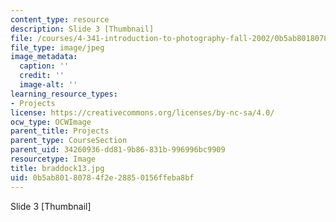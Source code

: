 ```yaml
---
content_type: resource
description: Slide 3 [Thumbnail]
file: /courses/4-341-introduction-to-photography-fall-2002/0b5ab80180784f2e28850156ffeba8bf_braddock13.jpg
file_type: image/jpeg
image_metadata:
  caption: ''
  credit: ''
  image-alt: ''
learning_resource_types:
- Projects
license: https://creativecommons.org/licenses/by-nc-sa/4.0/
ocw_type: OCWImage
parent_title: Projects
parent_type: CourseSection
parent_uid: 34260936-dd81-9b86-831b-996996bc9909
resourcetype: Image
title: braddock13.jpg
uid: 0b5ab801-8078-4f2e-2885-0156ffeba8bf
---
```

Slide 3 [Thumbnail]